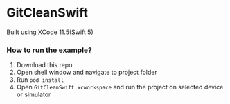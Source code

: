# GitCleanSwift

Built using XCode 11.5(Swift 5)

### How to run the example?

1. Download this repo
1. Open shell window and navigate to project folder
1. Run `pod install`
1. Open `GitCleanSwift.xcworkspace` and run the project on selected device or simulator
